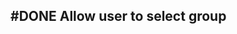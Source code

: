 ## #DONE Allow user to select group
<!-- #task group:"Ungrouped Tasks" story-id:Add-a-task order:-150 -->
<!-- created:2023-09-18T03:41:09.415Z task-id:FKGeC completed:2023-10-01T17:34:03.868Z -->
